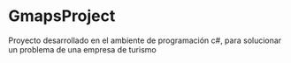 # GmapsProject
Proyecto desarrollado en el ambiente de programación c#, para solucionar un problema de una empresa de turismo
